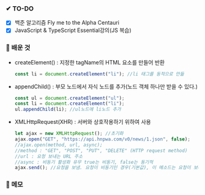 ### ✔ TO-DO

- [x] 백준 알고리즘 Fly me to the Alpha Centauri
- [x] JavaScript & TypeScript Essential강의(JS 복습)

### 💾 배운 것

- createElement() : 지정한 tagName의 HTML 요소를 만들어 반환

  ```javascript
  const li = document.createElement("li"); //li 태그를 동적으로 만듦
  ```

- appendChild() : 부모 노드에서 자식 노드를 추가(노드 객체 하나만 받을 수 있다.)

  ```javascript
  const ul = document.createElement("ul");
  const li = document.createElement("li");
  ul.appendChild(li); //ul노드에 li노드 추가
  ```

- XMLHttpRequest(XHR) : 서버와 상호작용하기 위하여 사용

  ```javascript
  let ajax = new XMLHttpRequest(); //초기화
  ajax.open("GET", "https://api.hnpwa.com/v0/news/1.json", false);
  //ajax.open(method, url, async);
  //method : "GET", "POST", "PUT", "DELETE" (HTTP request method)
  //url : 요청 보내는 URL 주소
  //async : 비동기 활성화 유무 true는 비동기, false는 동기적
  ajax.send(); //요청을 보냄. 요청이 비동기인 경우(기본값), 이 메소드는 요청이 보내진 즉시 반환
  ```

### 📝 메모
